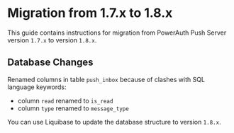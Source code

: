 # Migration from 1.7.x to 1.8.x

This guide contains instructions for migration from PowerAuth Push Server version `1.7.x` to version `1.8.x`.

## Database Changes

Renamed columns in table `push_inbox` because of clashes with SQL language keywords:
- column `read` renamed to `is_read`
- column `type` renamed to `message_type`

You can use Liquibase to update the database structure to version `1.8.x`.
